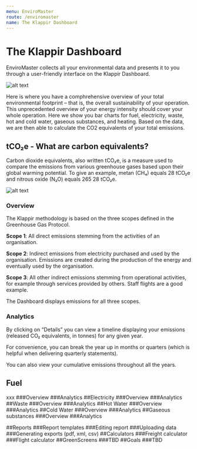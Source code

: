 ```yaml
---
menu: EnviroMaster
route: /enviromaster
name: The Klappir Dashboard
---
```


# The Klappir Dashboard

EnviroMaster collects all your environmental data and presents it to you through a user-friendly interface on the Klappir Dashboard. 

![alt text](https://klappir-static.s3.amazonaws.com/img/learn/EnviroMasterDashboard.png)

Here is where you have a comphrehensive overview of your total environmental footprint – that is, the overall sustainability of your operation. This unprecedented overview of your energy intensity should cover your whole operation. Here we show you bar charts for fuel, electricity, waste, hot and cold water, gaseous substances, and heating. Based on the data, we are then able to calculate the CO2 equivalents of your total emissions.

## tCO₂e - What are carbon equivalents?

Carbon dioxide equivalents, also written tCO₂e, is a measure used to compare the emissions from various greenhouse gases based upon their global warming potential. To give an example, metan (CH₄) equals 28 tCO₂e and nitrous oxide (N₂O) equals 265 28 tCO₂e.

![alt text](https://klappir-static.s3.amazonaws.com/img/learn/Carbon+equivalents.png)

### Overview
The Klappir methodology is based on the three scopes defined in the Greenhouse Gas Protocol. 

<b>Scope 1</b>: All direct emissions stemming from the activities of an organisation.

<b>Scope 2</b>: Indirect emissions from electricity purchased and used by the organisation. Emissions are created during the production of the energy and eventually used by the organisation.

<b>Scope 3</b>: All other indirect emissions stemming from operational activities, for example through services provided by others. Staff flights are a good example.

The Dashboard displays emissions for all three scopes.
### Analytics

By clicking on “Details” you can view a timeline displaying your emissions (released CO₂ equivalents, in tonnes) for any given year. 

For convenience, you can break the year up in months or quarters (which is helpful when delivering quarterly statements).

You can also view your cumulative emissions throughout all the years.

## Fuel
xxx
###Overview
###Analytics
##Electricity
###Overview
###Analytics
##Waste
###Overview
###Analytics
##Hot Water
###Overview
###Analytics
##Cold Water
###Overview
###Analytics
##Gaseous substances
###Overview
###Analytics

##Reports
###Report templates
###Editing report
###Uploading data
###Generating exports (pdf, xml, csv)
##Calculators
###Freight calculator
###Flight calculator
##GreenScreens
###TBD
##Goals
###TBD


